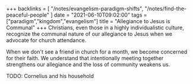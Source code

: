 +++
backlinks = [
    "/notes/evangelism-paradigm-shifts",
    "/notes/find-the-peaceful-people"
]
date = "2021-06-10T09:02:00"
tags = ["paradigm","kingdom","evangelism"]
title = "Allegiance to Jesus is Communal"
+++
Christians, even those in a highly individualistic culture, recognize the communal nature of our allegiance to Jesus when we advocate for church attendance.

When we don't see a friend in church for a month, we become concerned for their faith. We understand that intentionally meeting together strengthens our allegiance and the loss of community weakens us.

TODO: Cornelius and his household
